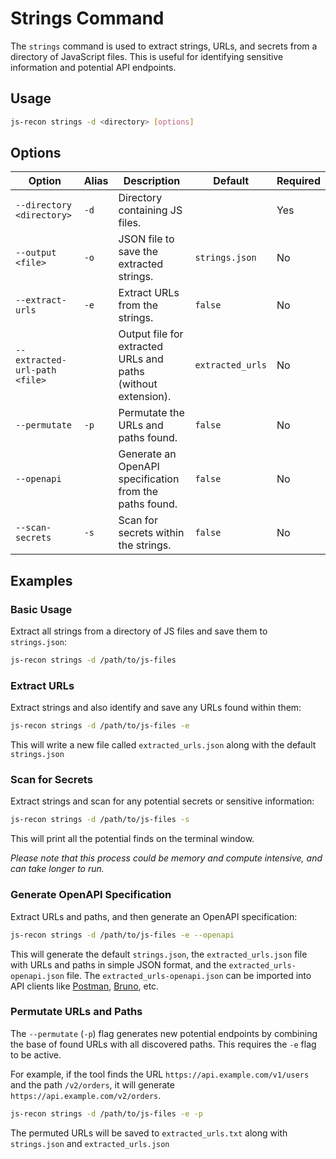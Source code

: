 # Strings Command

The `strings` command is used to extract strings, URLs, and secrets from a directory of JavaScript files. This is useful for identifying sensitive information and potential API endpoints.

## Usage

```bash
js-recon strings -d <directory> [options]
```

## Options

| Option                        | Alias | Description                                                   | Default          | Required |
| ----------------------------- | ----- | ------------------------------------------------------------- | ---------------- | -------- |
| `--directory <directory>`     | `-d`  | Directory containing JS files.                                |                  | Yes      |
| `--output <file>`             | `-o`  | JSON file to save the extracted strings.                      | `strings.json`   | No       |
| `--extract-urls`              | `-e`  | Extract URLs from the strings.                                | `false`          | No       |
| `--extracted-url-path <file>` |       | Output file for extracted URLs and paths (without extension). | `extracted_urls` | No       |
| `--permutate`                 | `-p`  | Permutate the URLs and paths found.                           | `false`          | No       |
| `--openapi`                   |       | Generate an OpenAPI specification from the paths found.       | `false`          | No       |
| `--scan-secrets`              | `-s`  | Scan for secrets within the strings.                          | `false`          | No       |

## Examples

### Basic Usage

Extract all strings from a directory of JS files and save them to `strings.json`:

```bash
js-recon strings -d /path/to/js-files
```

### Extract URLs

Extract strings and also identify and save any URLs found within them:

```bash
js-recon strings -d /path/to/js-files -e
```

This will write a new file called `extracted_urls.json` along with the default `strings.json`

### Scan for Secrets

Extract strings and scan for any potential secrets or sensitive information:

```bash
js-recon strings -d /path/to/js-files -s
```

This will print all the potential finds on the terminal window.

*Please note that this process could be memory and compute intensive, and can take longer to run.*

### Generate OpenAPI Specification

Extract URLs and paths, and then generate an OpenAPI specification:

```bash
js-recon strings -d /path/to/js-files -e --openapi
```

This will generate the default `strings.json`, the `extracted_urls.json` file with URLs and paths in simple JSON format, and the `extracted_urls-openapi.json` file. The `extracted_urls-openapi.json` can be imported into API clients like [Postman](https://www.postman.com), [Bruno](https://www.usebruno.com), etc.

### Permutate URLs and Paths

The `--permutate` (`-p`) flag generates new potential endpoints by combining the base of found URLs with all discovered paths. This requires the `-e` flag to be active.

For example, if the tool finds the URL `https://api.example.com/v1/users` and the path `/v2/orders`, it will generate `https://api.example.com/v2/orders`.

```bash
js-recon strings -d /path/to/js-files -e -p
```

The permuted URLs will be saved to `extracted_urls.txt` along with `strings.json` and `extracted_urls.json`
